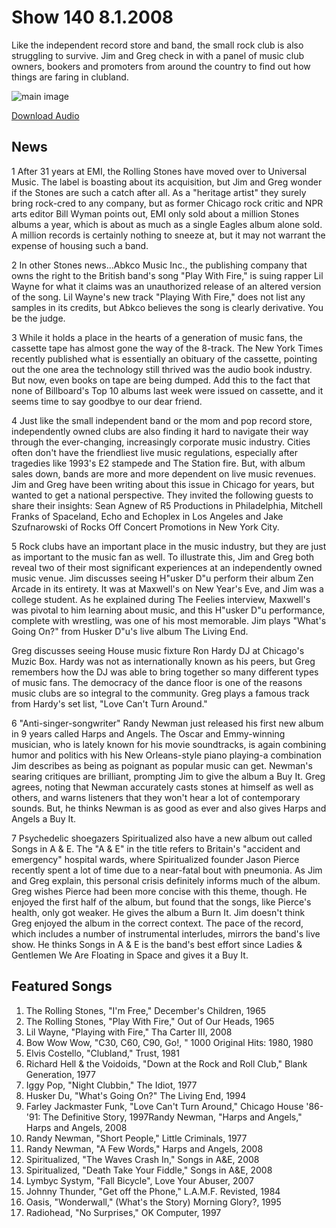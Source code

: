 # Show 140 8.1.2008
Like the independent record store and band, the small rock club is also struggling to survive. Jim and Greg check in with a panel of music club owners, bookers and promoters from around the country to find out how things are faring in clubland.

![main image]()

[Download Audio](http://audio.soundopinions.org/streams/2008/08/so_20080801.m3u)

## News
1 After 31 years at EMI, the Rolling Stones have moved over to Universal Music. The label is boasting about its acquisition, but Jim and Greg wonder if the Stones are such a catch after all. As a "heritage artist" they surely bring rock-cred to any company, but as former Chicago rock critic and NPR arts editor Bill Wyman points out, EMI only sold about a million Stones albums a year, which is about as much as a single Eagles album alone sold. A million records is certainly nothing to sneeze at, but it may not warrant the expense of housing such a band.

2 In other Stones news...Abkco Music Inc., the publishing company that owns the right to the British band's song "Play With Fire," is suing rapper Lil Wayne for what it claims was an unauthorized release of an altered version of the song. Lil Wayne's new track "Playing With Fire," does not list any samples in its credits, but Abkco believes the song is clearly derivative. You be the judge.

3 While it holds a place in the hearts of a generation of music fans, the cassette tape has almost gone the way of the 8-track. The New York Times recently published what is essentially an obituary of the cassette, pointing out the one area the technology still thrived was the audio book industry. But now, even books on tape are being dumped. Add this to the fact that none of Billboard's Top 10 albums last week were issued on cassette, and it seems time to say goodbye to our dear friend.

4 Just like the small independent band or the mom and pop record store, independently owned clubs are also finding it hard to navigate their way through the ever-changing, increasingly corporate music industry. Cities often don't have the friendliest live music regulations, especially after tragedies like 1993's E2 stampede and The Station fire. But, with album sales down, bands are more and more dependent on live music revenues. Jim and Greg have been writing about this issue in Chicago for years, but wanted to get a national perspective. They invited the following guests to share their insights: Sean Agnew of R5 Productions in Philadelphia, Mitchell Franks of Spaceland, Echo and Echoplex in Los Angeles and Jake Szufnarowski of Rocks Off Concert Promotions in New York City.

5 Rock clubs have an important place in the music industry, but they are just as important to the music fan as well. To illustrate this, Jim and Greg both reveal two of their most significant experiences at an independently owned music venue. Jim discusses seeing H"usker D"u perform their album Zen Arcade in its entirety. It was at Maxwell's on New Year's Eve, and Jim was a college student. As he explained during The Feelies interview, Maxwell's was pivotal to him learning about music, and this H"usker D"u performance, complete with wrestling, was one of his most memorable. Jim plays "What's Going On?" from Husker D"u's live album The Living End.

Greg discusses seeing House music fixture Ron Hardy DJ at Chicago's Muzic Box. Hardy was not as internationally known as his peers, but Greg remembers how the DJ was able to bring together so many different types of music fans. The democracy of the dance floor is one of the reasons music clubs are so integral to the community. Greg plays a famous track from Hardy's set list, "Love Can't Turn Around."

6 "Anti-singer-songwriter" Randy Newman just released his first new album in 9 years called Harps and Angels. The Oscar and Emmy-winning musician, who is lately known for his movie soundtracks, is again combining humor and politics with his New Orleans-style piano playing-a combination Jim describes as being as poignant as popular music can get. Newman's searing critiques are brilliant, prompting Jim to give the album a Buy It. Greg agrees, noting that Newman accurately casts stones at himself as well as others, and warns listeners that they won't hear a lot of contemporary sounds. But, he thinks Newman is as good as ever and also gives Harps and Angels a Buy It.

7 Psychedelic shoegazers Spiritualized also have a new album out called Songs in A & E. The "A & E" in the title refers to Britain's "accident and emergency" hospital wards, where Spiritualized founder Jason Pierce recently spent a lot of time due to a near-fatal bout with pneumonia. As Jim and Greg explain, this personal crisis definitely informs much of the album. Greg wishes Pierce had been more concise with this theme, though. He enjoyed the first half of the album, but found that the songs, like Pierce's health, only got weaker. He gives the album a Burn It. Jim doesn't think Greg enjoyed the album in the correct context. The pace of the record, which includes a number of instrumental interludes, mirrors the band's live show. He thinks Songs in A & E is the band's best effort since Ladies & Gentlemen We Are Floating in Space and gives it a Buy It.

## Featured Songs
1. The Rolling Stones, "I'm Free," December's Children, 1965
2. The Rolling Stones, "Play With Fire," Out of Our Heads, 1965
3. Lil Wayne, "Playing with Fire," Tha Carter III, 2008
4. Bow Wow Wow, "C30, C60, C90, Go!, " 1000 Original Hits: 1980, 1980
5. Elvis Costello, "Clubland," Trust, 1981
6. Richard Hell & the Voidoids, "Down at the Rock and Roll Club," Blank Generation, 1977
7. Iggy Pop, "Night Clubbin," The Idiot, 1977
8. Husker Du, "What's Going On?" The Living End, 1994
9. Farley Jackmaster Funk, "Love Can't Turn Around," Chicago House '86-'91: The Definitive Story, 1997Randy Newman, "Harps and Angels," Harps and Angels, 2008
10. Randy Newman, "Short People," Little Criminals, 1977
11. Randy Newman, "A Few Words," Harps and Angels, 2008
12. Spiritualized, "The Waves Crash In," Songs in A&E, 2008
13. Spiritualized, "Death Take Your Fiddle," Songs in A&E, 2008
14. Lymbyc Systym, "Fall Bicycle", Love Your Abuser, 2007
15. Johnny Thunder, "Get off the Phone," L.A.M.F. Revisted, 1984
16. Oasis, "Wonderwall," (What's the Story) Morning Glory?, 1995
17. Radiohead, "No Surprises," OK Computer, 1997
